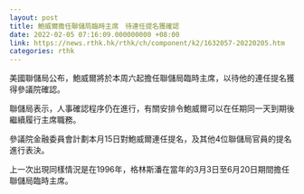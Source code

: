 ```yaml
---
layout: post
title: 鮑威爾擔任聯儲局臨時主席　待連任提名獲確認
date: 2022-02-05 07:16:09.000000000 +08:00
link: https://news.rthk.hk/rthk/ch/component/k2/1632057-20220205.htm
categories: rthk
---
```


美國聯儲局公布，鮑威爾將於本周六起擔任聯儲局臨時主席，以待他的連任提名獲得參議院確認。

聯儲局表示，人事確認程序仍在進行，有關安排令鮑威爾可以在任期同一天到期後繼續履行主席職務。

參議院金融委員會計劃本月15日對鮑威爾連任提名，及其他4位聯儲局官員的提名進行表決。

上一次出現同樣情況是在1996年，格林斯潘在當年的3月3日至6月20日期間擔任聯儲局臨時主席。
